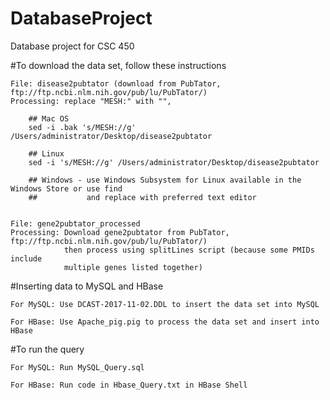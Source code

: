 # DatabaseProject
Database project for CSC 450

#To download the data set, follow these instructions

    File: disease2pubtator (download from PubTator, ftp://ftp.ncbi.nlm.nih.gov/pub/lu/PubTator/)
    Processing: replace "MESH:" with "",

        ## Mac OS
        sed -i .bak 's/MESH://g' /Users/administrator/Desktop/disease2pubtator

        ## Linux
        sed -i 's/MESH://g' /Users/administrator/Desktop/disease2pubtator

        ## Windows - use Windows Subsystem for Linux available in the Windows Store or use find
        ##           and replace with preferred text editor 


    File: gene2pubtator_processed
    Processing: Download gene2pubtator from PubTator, ftp://ftp.ncbi.nlm.nih.gov/pub/lu/PubTator/)
                then process using splitLines script (because some PMIDs include 
                multiple genes listed together)  
            
#Inserting data to MySQL and HBase   

    For MySQL: Use DCAST-2017-11-02.DDL to insert the data set into MySQL

    For HBase: Use Apache_pig.pig to process the data set and insert into HBase

#To run the query

    For MySQL: Run MySQL_Query.sql

    For HBase: Run code in Hbase_Query.txt in HBase Shell
